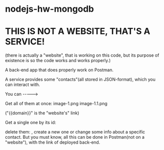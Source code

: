 # nodejs-hw-mongodb

# THIS IS NOT A WEBSITE, THAT'S A SERVICE!

(there is actually a "website", that is working on this code, but its purpose of existence is so the code works and works properly.)

A back-end app that does properly work on Postman.

A service provides some "contacts"(all stored in JSON-format), which you can interact with.

You can ----->

Get all of them at once:
image-1.png
image-1.1.png

("{{domain}}" is the "website's" link)

Get a single one by its id:

delete them: , create a new one or change some info about a specific contact. But you must know, all this can be done in Postman(not on a "website"), with the link of deployed back-end.
